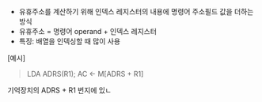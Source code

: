 - 유휴주소를 계산하기 위해 인덱스 레지스터의 내용에 명령어 주소필드 값을 더하는 방식
- 유휴주소 = 명령어 operand + 인덱스 레지스터
- 특징: 배열을 인덱싱할 때 많이 사용

[예시]
> LDA ADRS(R1); AC <- M[ADRS + R1]

기억장치의 ADRS + R1 번지에 있ㄴ